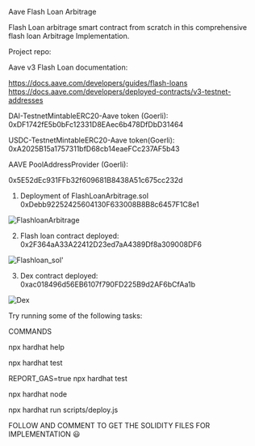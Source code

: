 Aave Flash Loan Arbitrage 

Flash Loan arbitrage smart contract from scratch in this comprehensive flash loan Arbitrage Implementation.

Project repo:


Aave v3 Flash Loan documentation:

https://docs.aave.com/developers/guides/flash-loans https://docs.aave.com/developers/deployed-contracts/v3-testnet-addresses

DAI-TestnetMintableERC20-Aave token (Goerli):
0xDF1742fE5b0bFc12331D8EAec6b478DfDbD31464

USDC-TestnetMintableERC20-Aave token(Goerli):
0xA2025B15a1757311bfD68cb14eaeFCc237AF5b43

AAVE PoolAddressProvider (Goerli):

0x5E52dEc931FFb32f609681B8438A51c675cc232d








1. Deployment of FlashLoanArbitrage.sol
0xDebb92252425604130F633008B8B8c6457F1C8e1





![FlashloanArbitrage](https://user-images.githubusercontent.com/95539182/199681983-9ccd03d5-ac51-481d-82a2-e45d5dede9c7.png)



2. Flash loan contract deployed:  
0x2F364aA33A22412D23ed7aA4389Df8a309008DF6

![Flashloan_sol'](https://user-images.githubusercontent.com/95539182/199683206-2ce2ea68-3d82-4215-9dfe-60076b9b2c8c.png)


3. Dex contract deployed:  
0xac018496d56EB6107f790FD225B9d2AF6bCfAa1b

![Dex](https://user-images.githubusercontent.com/95539182/199683415-07c2b8b1-57da-4a16-a48b-2d4f92c3cc22.png)



Try running some of the following tasks:

COMMANDS

npx hardhat help

npx hardhat test

REPORT_GAS=true npx hardhat test

npx hardhat node

npx hardhat run scripts/deploy.js




FOLLOW AND COMMENT TO GET THE SOLIDITY FILES FOR IMPLEMENTATION :smiley:

